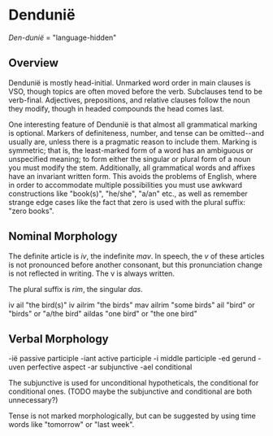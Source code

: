 # Dendunië

_Den-dunië_ = "language-hidden"

## Overview

Dendunië is mostly head-initial. Unmarked word order in main
clauses is VSO, though topics are often moved before the verb.
Subclauses tend to be verb-final. Adjectives, prepositions,
and relative clauses follow the noun they modify, though in
headed compounds the head comes last.

One interesting feature of Dendunië is that almost all
grammatical marking is optional. Markers of definiteness,
number, and tense can be omitted--and usually are, unless
there is a pragmatic reason to include them. Marking is
symmetric; that is, the least-marked form of a word has an
ambiguous or unspecified meaning; to form either the
singular or plural form of a noun you must modify the stem.
Additionally, all grammatical words and affixes have an
invariant written form. This avoids the problems of
English, where in order to accommodate multiple
possibilities you must use awkward constructions like
"book(s)", "he/she", "a/an" etc., as well as remember
strange edge cases like the fact that zero is used with the
plural suffix: "zero books".

## Nominal Morphology

The definite article is _iv_, the indefinite _mav_. In speech,
the _v_ of these articles is not pronounced before another
consonant, but this pronunciation change is not reflected in
writing. The v is always written.

The plural suffix is _rim_, the singular _das_.

iv ail "the bird(s)"
iv ailrim "the birds"
mav ailrim "some birds"
ail "bird" or "birds" or "a/the bird"
aildas "one bird" or "the one bird"

## Verbal Morphology

-ië   passive participle
-iant active participle
-i    middle participle
-ed   gerund
-uven perfective aspect
-ar   subjunctive
-ael  conditional

The subjunctive is used for unconditional hypotheticals, the
conditional for conditional ones. (TODO maybe the
subjunctive and conditional are both unnecessary?)



Tense is not marked morphologically, but can be suggested by
using time words like "tomorrow" or "last week".
